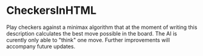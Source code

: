 # CheckersInHTML
Play checkers against a minimax algorithm that at the moment of writing this description calculates the best move possible in the board. The AI is curently only able to "think" one move. Further improvements will accompany future updates.
